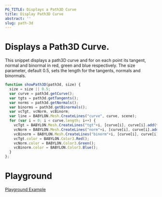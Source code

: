 ```yaml
---
PG_TITLE: Displays a Path3D Curve
title: Display Path3D Curve
abstract: ''
slug: path-3d
---
```



# Displays a Path3D Curve.
This snippet displays a path3D curve and for on each point its tangent, normal and binormal in red, green and blue respectively. 
The size parameter, default 0.5, sets the length for the tangents, normals and binormals.

```javascript
function showPath3D(path3d, size) {
  size = size || 0.5;
  var curve = path3d.getCurve();
  var tgts = path3d.getTangents();
  var norms = path3d.getNormals();
  var binorms = path3d.getBinormals();
  var vcTgt, vcNorm, vcBinorm;
  var line = BABYLON.Mesh.CreateLines("curve", curve, scene);
  for (var i = 0; i < curve.length; i++) {
    vcTgt = BABYLON.Mesh.CreateLines("tgt"+i, [curve[i], curve[i].add(tgts[i].scale(size))], scene);
    vcNorm = BABYLON.Mesh.CreateLines("norm"+i, [curve[i], curve[i].add(norms[i].scale(size))], scene);
    vcBinorm = BABYLON.Mesh.CreateLines("binorm"+i, [curve[i], curve[i].add(binorms[i].scale(size))], scene);
    vcTgt.color = BABYLON.Color3.Red();
    vcNorm.color = BABYLON.Color3.Green();
    vcBinorm.color = BABYLON.Color3.Blue();
  }
};
```
# Playground

[Playground Example](http://www.babylonjs-playground.com/#2IX4FB)

